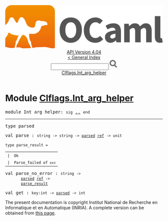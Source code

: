 <!-- ((! set title API !)) ((! set documentation !)) ((! set api !)) ((! set nobreadcrumb !)) -->
<div class="api"><header><nav class="toc brand"><a class="brand" href="https://ocaml.org/"><img src="colour-logo-gray.svg" class="svg" alt="OCaml"></a></nav><nav class="toc"><div class="toc_version"><a href="/docs" id="version-select">API Version 4.04</a></div><a href="index.html">&lt; General Index</a><div class="api_search"><input type="text" name="apisearch" id="api_search" oninput="mySearch(false);" onkeypress="this.oninput();" onclick="this.oninput();" onpaste="this.oninput();">
<img src="search_icon.svg" alt="Search" class="svg" onclick="mySearch(false)"></div>
<div id="search_results"></div><div class="toc_title"><a href="#top">Clflags.Int_arg_helper</a></div><ul></ul></nav></header>

<h1>Module <a href="type_Clflags.Int_arg_helper.html">Clflags.Int_arg_helper</a></h1>

<pre><span class="keyword">module</span> Int_arg_helper: <code class="code"><span class="keyword">sig</span></code> <a href="Clflags.Int_arg_helper.html">..</a> <code class="code"><span class="keyword">end</span></code></pre><hr width="100%">

<pre><span id="TYPEparsed"><span class="keyword">type</span> <code class="type"></code>parsed</span> </pre>


<pre><span id="VALparse"><span class="keyword">val</span> parse</span> : <code class="type">string -&gt; string -&gt; <a href="Clflags.Int_arg_helper.html#TYPEparsed">parsed</a> <a href="Pervasives.html#TYPEref">ref</a> -&gt; unit</code></pre>
<pre><code><span id="TYPEparse_result"><span class="keyword">type</span> <code class="type"></code>parse_result</span> = </code></pre><table class="typetable">
<tbody><tr>
<td align="left" valign="top">
<code><span class="keyword">|</span></code></td>
<td align="left" valign="top">
<code><span id="TYPEELTparse_result.Ok"><span class="constructor">Ok</span></span></code></td>

</tr>
<tr>
<td align="left" valign="top">
<code><span class="keyword">|</span></code></td>
<td align="left" valign="top">
<code><span id="TYPEELTparse_result.Parse_failed"><span class="constructor">Parse_failed</span></span> <span class="keyword">of</span> <code class="type">exn</code></code></td>

</tr></tbody></table>



<pre><span id="VALparse_no_error"><span class="keyword">val</span> parse_no_error</span> : <code class="type">string -&gt;<br>       <a href="Clflags.Int_arg_helper.html#TYPEparsed">parsed</a> <a href="Pervasives.html#TYPEref">ref</a> -&gt;<br>       <a href="Clflags.Int_arg_helper.html#TYPEparse_result">parse_result</a></code></pre>
<pre><span id="VALget"><span class="keyword">val</span> get</span> : <code class="type">key:int -&gt; <a href="Clflags.Int_arg_helper.html#TYPEparsed">parsed</a> -&gt; int</code></pre><div class="copyright">The present documentation is copyright Institut National de Recherche en Informatique et en Automatique (INRIA). A complete version can be obtained from <a href="http://caml.inria.fr/pub/docs/manual-ocaml/">this page</a>.</div></div>